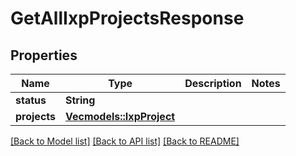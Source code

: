 # GetAllIxpProjectsResponse

## Properties

Name | Type | Description | Notes
------------ | ------------- | ------------- | -------------
**status** | **String** |  | 
**projects** | [**Vec<models::IxpProject>**](IxpProject.md) |  | 

[[Back to Model list]](../README.md#documentation-for-models) [[Back to API list]](../README.md#documentation-for-api-endpoints) [[Back to README]](../README.md)


